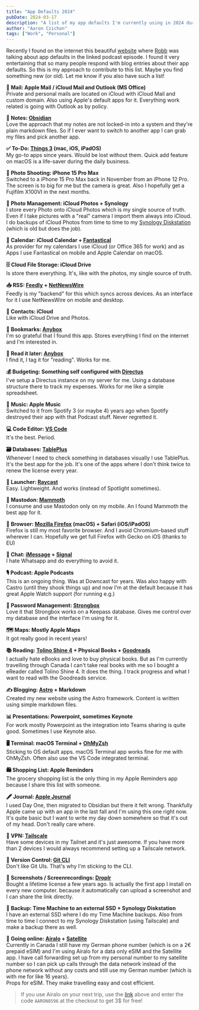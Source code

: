 ```yaml
---
title: "App Defaults 2024"
pubDate: 2024-03-17
description: "A list of my app defaults I'm currently using in 2024 during my daily life."
author: "Aaron Czichon"
tags: ["Work", "Personal"]
---
```


Recently I found on the internet this beautiful [website](https://defaults.rknight.me/) where [Robb](https://rknight.me/) was talking about app defaults in the linked podcast episode.
I found it very entertaining that so many people respond with blog entries about their app defaults.
So this is my approach to contribute to this list. Maybe you find something new (or old). Let me know if you also have such a list!

**📨 Mail: Apple Mail / iCloud Mail and Outlook (MS Office)**  
Private and personal mails are located on iCloud with iCloud Mail and custom domain. Also using Apple's default apps for it. Everything work related is going with Outlook as by policy.

**📝 Notes: [Obsidian](https://obsidian.md/)**  
Love the approach that my notes are not locked-in into a system and they're plain markdown files. So if I ever want to switch to another app I can grab my files and pick another app.

**✅ To-Do: [Things 3](https://culturedcode.com/things/) (mac, iOS, iPadOS)**  
My go-to apps since years. Would be lost without them. Quick add feature on macOS is a life-saver during the daily business.

**📸 Photo Shooting: iPhone 15 Pro Max**  
Switched to a iPhone 15 Pro Max back in November from an iPhone 12 Pro. The screen is to big for me but the camera is great. Also I hopefully get a Fujifilm X100VI in the next months.

**🌆 Photo Management: iCloud Photos + Synology**  
I store every Photo onto iCloud Photos which is my single source of truth. Even if I take pictures with a "real" camera I import them always into iCloud. I do backups of iCloud Photos from time to time to my [Synology Diskstation](https://www.synology.com/en-global/support/download/DS415+?version=7.1#system) (which is old but does the job).

**📆 Calendar: iCloud Calendar + [Fantastical](https://flexibits.com/fantastical)**  
As provider for my calendars I use iCloud (or Office 365 for work) and as Apps I use Fantastical on mobile and Apple Calendar on macOS.

**🗄️ Cloud File Storage: iCloud Drive**  
Is store there everything. It's, like with the photos, my single source of truth.

**📥 RSS: [Feedly](https://feedly.com/i) + [NetNewsWire](https://netnewswire.com/)**  
Feedly is my "backend" for this which syncs across devices. As an interface for it I use NetNewsWire on mobile and desktop.

**👥 Contacts: iCloud**  
Like with iCloud Drive and Photos.

**🔖 Bookmarks: [Anybox](https://anybox.app/)**  
I'm so grateful that I found this app. Stores everything I find on the internet and I'm interested in.

**📖 Read it later: [Anybox](https://anybox.app/)**  
I find it, I tag it for "reading". Works for me.

**💰 Budgeting: Something self configured with [Directus](https://docs.directus.io/)**  
I've setup a Directus instance on my server for me. Using a database structure there to track my expenses. Works for me like a simple spreadsheet.

**🎸 Music: Apple Music**  
Switched to it from Spotify 3 (or maybe 4) years ago when Spotify destroyed their app with that Podcast stuff. Never regretted it.

**💻 Code Editor: [VS Code](https://code.visualstudio.com/)**  
It's the best. Period.

**🗃️ Databases: [TablePlus](https://tableplus.com/)**  
Whenever I need to check something in databases visually I use TablePlus. It's the best app for the job. It's one of the apps where I don't think twice to renew the license every year.

**🚀 Launcher: [Raycast](https://www.raycast.com)**  
Easy. Lightweight. And works (instead of Spotlight sometimes).

**🐘 Mastodon: [Mammoth](https://getmammoth.app/)**  
I consume and use Mastodon only on my mobile. An I found Mammoth the best app for it.

**🦊 Browser: [Mozilla Firefox](https://www.mozilla.org/de/firefox/new/) (macOS) + Safari (iOS/iPadOS)**  
Firefox is still my most favorite browser. And I avoid Chromium-based stuff wherever I can. Hopefully we get full Firefox with Gecko on iOS (thanks to EU)

**💬 Chat: [iMessage](https://support.apple.com/messages) + [Signal](https://signal.org/)**  
I hate Whatsapp and do everything to avoid it.

**🎙️ Podcast: Apple Podcasts**  
This is an ongoing thing. Was at Downcast for years. Was also happy with Castro (until they shook things up) and now I'm at the default because it has great Apple Watch support (for running e.g.)

**🔐 Password Management: [Strongbox](https://strongboxsafe.com/)**  
Love it that Strongbox works on a Keepass database. Gives me control over my database and the interface I'm using for it.

**🗺️ Maps: Mostly Apple Maps**  
It got really good in recent years!

**📚 Reading: [Tolino Shine 4](https://mytolino.de/produkte/tolino-shine-4/) + Physical Books + [Goodreads](https://www.goodreads.com/)**  
I actually hate eBooks and love to buy physical books. But as I'm currently travelling through Canada I can't take real books with me so I bought a eReader called Tolino Shine 4. It does the thing.
I track progress and what I want to read with the Goodreads service.

**✍️ Blogging: [Astro](https://astro.build/) + Markdown**  
Created my new website using the Astro framework. Content is written using simple markdown files.

**📊 Presentations: Powerpoint, sometimes Keynote**  
For work mostly Powerpoint as the integration into Teams sharing is quite good. Sometimes I use Keynote also.

**🖥️ Terminal: macOS Terminal + [OhMyZsh](https://github.com/ohmyzsh/ohmyzsh/)**  
Sticking to OS default apps. macOS Terminal app works fine for me with OhMyZsh. Often also use the VS Code integrated terminal.

**🛍️ Shopping List: Apple Reminders**  
The grocery shopping list is the only thing in my Apple Reminders app because I share this list with someone.

**🖋️ Journal: [Apple Journal](https://www.apple.com/ca/newsroom/2023/12/apple-launches-journal-app-a-new-app-for-reflecting-on-everyday-moments/)**  
I used Day One, then migrated to Obsidian but there it felt wrong. Thankfully Apple came up with an app in the last fall and I'm using this one right now. It's quite basic but I want to write my day down somewhere so that it's out of my head. Don't really care where.

**📲 VPN: [Tailscale](https://tailscale.com/)**  
Have some devices in my Tailnet and it's just awesome. If you have more than 2 devices I would always recommend setting up a Tailscale network.

**🔀 Version Control: [Git CLI](https://git-scm.com/)**  
Don't like Git UIs. That's why I'm sticking to the CLI.

**🤳 Screenshots / Screenrecordings: [Droplr](https://droplr.com/)**  
Bought a lifetime license a few years ago. Is actually the first app I install on every new computer. because it automatically can upload a screenshot and I can share the link directly.

**📁 Backup: Time Machine to an external SSD + Synology Diskstation**  
I have an external SSD where I do my Time Machine backups. Also from time to time I connect to my Synology Diskstation (using Tailscale) and make a backup there as well.

**🛜 Going online: [Airalo](https://ref.airalo.com/3xBM) + [Satellite](https://www.satellite.me/)**  
Currently in Canada I still have my German phone number (which is on a 2€ prepaid eSIM) and I'm using Airalo for a data only eSIM and the Satellite app. I have call forwarding set up from my personal number to my satellite number so I can pick up calls through the data network instead of the phone network without any costs and still use my German number (which is with me for like 16 years).  
Props for eSIM. They make travelling easy and cost efficient.

> If you use Airalo on your next trip, use the [link](https://ref.airalo.com/3xBM) above and enter the code `AARON8596` at the checkout to get 3$ for free!
